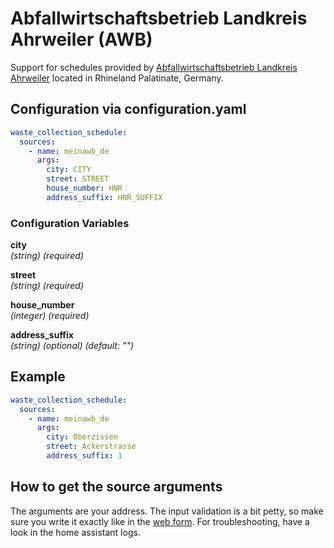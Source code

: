 # Abfallwirtschaftsbetrieb Landkreis Ahrweiler (AWB)

Support for schedules provided by [Abfallwirtschaftsbetrieb Landkreis Ahrweiler](https://www.meinawb.de/) located in Rhineland Palatinate, Germany.

## Configuration via configuration.yaml

```yaml
waste_collection_schedule:
  sources:
    - name: meinawb_de
      args:
        city: CITY
        street: STREET
        house_number: HNR
        address_suffix: HNR_SUFFIX
```

### Configuration Variables

**city**  
*(string) (required)*

**street**  
*(string) (required)*

**house_number**  
*(integer) (required)*

**address_suffix**  
*(string) (optional) (default: "")*

## Example

```yaml
waste_collection_schedule:
  sources:
    - name: meinawb_de
      args:
        city: Oberzissen
        street: Ackerstrasse
        address_suffix: 1
```

## How to get the source arguments

The arguments are your address. The input validation is a bit petty, so make sure you write it exactly like in the [web form](https://www.meinawb.de/abfuhrtermine). For troubleshooting, have a look in the home assistant logs.
